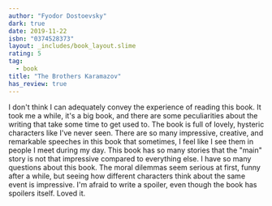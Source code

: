 ```yaml
---
author: "Fyodor Dostoevsky"
dark: true
date: 2019-11-22
isbn: "0374528373"
layout: _includes/book_layout.slime
rating: 5
tag:
  - book
title: "The Brothers Karamazov"
has_review: true
---
```


I don't think I can adequately convey the experience of reading this book. It took me a while, it's a big book, and there are some peculiarities about the writing that take some time to get used to. The book is full of lovely, hysteric characters like I've never seen. There are so many impressive, creative, and remarkable speeches in this book that sometimes, I feel like I see them in people I meet during my day. This book has so many stories that the "main" story is not that impressive compared to everything else. I have so many questions about this book. The moral dilemmas seem serious at first, funny after a while, but seeing how different characters think about the same event is impressive. I'm afraid to write a spoiler, even though the book has spoilers itself. Loved it.
